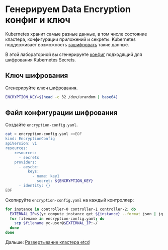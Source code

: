 # Генерируем Data Encryption конфиг и ключ

Kubernetes хранит самые разные данные, в том числе состояние кластера, конфигурации приложений и секреты. Kubernetes
поддерживает возможность [зашифровать](https://kubernetes.io/docs/tasks/administer-cluster/encrypt-data) такие данные.

В этой лабораторной вы
сгенерируете [конфиг](https://kubernetes.io/docs/tasks/administer-cluster/encrypt-data/#understanding-the-encryption-at-rest-configuration)
подходящий для шифрования Kubernetes Secrets.

## Ключ шифрования

Сгенерируйте ключ шифрования.

```bash
ENCRYPTION_KEY=$(head -c 32 /dev/urandom | base64)
```

## Файл конфигурации шифрования

Создайте `encryption-config.yaml`.

```bash
cat > encryption-config.yaml <<EOF
kind: EncryptionConfig
apiVersion: v1
resources:
  - resources:
      - secrets
    providers:
      - aescbc:
          keys:
            - name: key1
              secret: ${ENCRYPTION_KEY}
      - identity: {}
EOF
```
Скопируйте `encryption-config.yaml` на каждый контроллер:

```bash
for instance in controller-0 controller-1 controller-2; do
  EXTERNAL_IP=$(yc compute instance get ${instance} --format json | jq '.network_interfaces[0].primary_v4_address.one_to_one_nat.address' -r)
  for filename in encryption-config.yaml; do
    scp $filename yc-user@$EXTERNAL_IP:~/
  done
done
```

Дальше: [Развертывание кластера etcd](07-bootstrapping-etcd.md)
